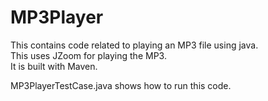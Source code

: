 MP3Player
=========

This contains code related to playing an MP3 file using java.  
This uses JZoom for playing the MP3.  
It is built with Maven.

MP3PlayerTestCase.java shows how to run this code.
